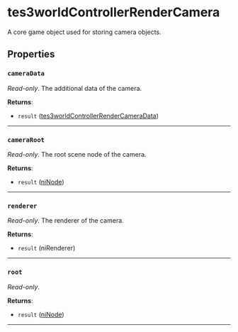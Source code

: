<!---
	This file is autogenerated. Do not edit this file manually. Your changes will be ignored.
	More information: https://github.com/MWSE/MWSE/tree/master/docs
-->

# tes3worldControllerRenderCamera

A core game object used for storing camera objects.

## Properties

### `cameraData`

*Read-only*. The additional data of the camera.

**Returns**:

* `result` ([tes3worldControllerRenderCameraData](../../types/tes3worldControllerRenderCameraData))

***

### `cameraRoot`

*Read-only*. The root scene node of the camera.

**Returns**:

* `result` ([niNode](../../types/niNode))

***

### `renderer`

*Read-only*. The renderer of the camera.

**Returns**:

* `result` (niRenderer)

***

### `root`

*Read-only*. 

**Returns**:

* `result` ([niNode](../../types/niNode))

***

